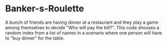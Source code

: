 # Banker-s-Roulette
A bunch of friends are having dinner at a restaurant and they play a game among themselves to decide "Who will pay the bill?". 
This code shooses a random index from a list of names in a scenario where one person will have to "buy dinner" for the table.
